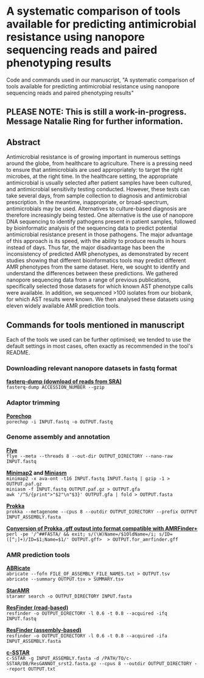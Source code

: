 # A systematic comparison of tools available for predicting antimicrobial resistance using nanopore sequencing reads and paired phenotyping results
Code and commands used in our manuscript, "A systematic comparison of tools available for predicting antimicrobial resistance using nanopore sequencing reads and paired phenotyping results"


## PLEASE NOTE: This is still a work-in-progress. Message Natalie Ring for further information.

## Abstract
Antimicrobial resistance is of growing important in numerous settings around the globe, from healthcare to agriculture. There is a pressing need to ensure that antimicrobials are used appropriately: to target the right microbes, at the right time. In the healthcare setting, the appropriate antimicrobial is usually selected after patient samples have been cultured, and antimicrobial sensitivity testing conducted. However, these tests can take several days, from sample collection to diagnosis and antimicrobial prescription. In the meantime, inappropriate, or broad-spectrum, antimicrobials may be used. Alternatives to culture-based diagnosis are therefore increasingly being tested. One alternative is the use of nanopore DNA sequencing to identify pathogens present in patient samples, followed by bioinformatic analysis of the sequencing data to predict potential antimicrobial resistance present in those pathogens. The major advantage of this approach is its speed, with the ability to produce results in hours instead of days. Thus far, the major disadvantage has been the inconsistency of predicted AMR phenotypes, as demonstrated by recent studies showing that different bioinformatics tools may predict different AMR phenotypes from the same dataset. Here, we sought to identify and understand the differences between these predictions. We gathered nanopore sequencing data from a range of previous publications, specifically selected those datasets for which known AST phenotype calls were available. In addition, we sequenced >100 isolates from our biobank, for which AST results were known. We then analysed these datasets using eleven widely available AMR prediction tools. 


## Commands for tools mentioned in manuscript
Each of the tools we used can be further optimised; we tended to use the default settings in most cases, often exactly as recommended in the tool's README.
### Downloading relevant nanopore datasets in fastq format
**[fasterq-dump (download of reads from SRA)](https://github.com/ncbi/sra-tools)**  
`fasterq-dump ACCESSION_NUMBER --gzip`

### Adaptor trimming
**[Porechop](https://github.com/rrwick/Porechop)**  
`porechop -i INPUT.fastq -o OUTPUT.fastq`


### Genome assembly and annotation
**[Flye](https://github.com/fenderglass/Flye)**  
`flye --meta --threads 8 --out-dir OUTPUT_DIRECTORY --nano-raw INPUT.fastq`

**[Minimap2](https://github.com/lh3/Minimap2) and [Miniasm](https://github.com/lh3/Miniasm)**  
`minimap2 -x ava-ont -t16 INPUT.fastq INPUT.fastq | gzip -1 > OUTPUT.paf.gz`                                                                                           
`miniasm -f INPUT.fastq OUTPUT.paf.gz > OUTPUT.gfa`                                                                                                           
`awk '/^S/{print">"$2"\n"$3}' OUTPUT.gfa | fold > OUTPUT.fasta`

**[Prokka](https://github.com/tseemann/Prokka)**                                                                                                            
`prokka --metagenome --cpus 8 --outdir OUTPUT_DIRECTORY --prefix OUTPUT INPUT_ASSEMBLY.fasta`

**[Conversion of Prokka .gff output into format compatible with AMRFinder+](https://github.com/ncbi/amr/issues/24)**
`perl -pe '/^##FASTA/ && exit; s/(\W)Name=/$1OldName=/i; s/ID=([^;]+)/ID=$1;Name=$1/' OUTPUT.gff>  > OUTPUT.for_amrfinder.gff`

### AMR prediction tools                                                                                                                                    
**[ABRicate](https://github.com/tseemann/ABRicate)**                                                                                                     
`abricate --fofn FILE_OF_ASSEMBLY_FILE_NAMES.txt > OUTPUT.tsv`                                                                        
`abricate --summary OUTPUT.tsv > SUMMARY.tsv`

**[StarAMR](https://github.com/phac-nml/staramr)**                                                                                                            
`staramr search -o OUTPUT_DIRECTORY INPUT.fasta`

**[ResFinder (read-based)](https://bitbucket.org/genomicepidemiology/resfinder/src/master/)**                                                                                
`resfinder -o OUTPUT_DIRECTORY -l 0.6 -t 0.8 --acquired -ifq INPUT.fastq`

**[ResFinder (assembly-based)](https://bitbucket.org/genomicepidemiology/resfinder/src/master/)**                                                                            
`resfinder -o OUTPUT_DIRECTORY -l 0.6 -t 0.8 --acquired -ifa INPUT_ASSEMBLY.fasta`

**[c-SSTAR](https://github.com/chrisgulvik/c-SSTAR)**                                                                            
`c-SSTAR -g INPUT_ASSEMBLY.fasta -d /PATH/TO/c-SSTAR/DB/ResGANNOT_srst2.fasta.gz --cpus 8 --outdir OUTPUT_DIRECTORY --report OUTPUT.txt`
